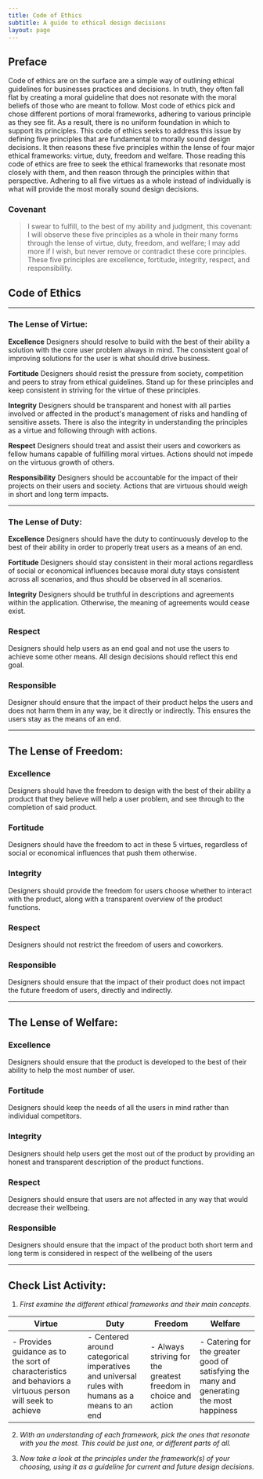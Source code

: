 ```yaml
---
title: Code of Ethics
subtitle: A guide to ethical design decisions
layout: page
---
```


## Preface 
Code of ethics are on the surface are a simple way of outlining ethical guidelines for businesses practices and decisions. In truth, they often fall flat by creating a moral guideline that does not resonate with the moral beliefs of those who are meant to follow. Most code of ethics pick and chose different portions of moral frameworks, adhering to various principle as they see fit. As a result, there is no uniform foundation in which to support its principles. This code of ethics seeks to address this issue by defining five principles that are fundamental to morally sound design decisions. It then reasons these five principles within the lense of four major ethical frameworks: virtue, duty, freedom and welfare. Those reading this code of ethics are free to seek the ethical frameworks that resonate most closely with them, and then reason through the principles within that perspective. Adhering to all five virtues as a whole instead of individually is what will provide the most morally sound design decisions.    

### Covenant
> I swear to fulfill, to the best of my ability and judgment, this covenant: I will observe these five principles as a whole in their many forms through the lense of virtue, duty, freedom, and welfare; I may add more if I wish, but never remove or contradict these core principles. These five principles are excellence, fortitude, integrity, respect, and responsibility. 

## Code of Ethics
---
### The Lense of Virtue:
**Excellence**
Designers should resolve to build with the best of their ability a solution with the core user problem always in mind. The consistent goal of improving solutions for the user is what should drive business.    

**Fortitude**
Designers should resist the pressure from society, competition and peers to stray from ethical guidelines. Stand up for these principles and keep consistent in striving for the virtue of these principles.

**Integrity**
Designers should be transparent and honest with all parties involved or affected in the product's management of risks and handling of sensitive assets. There is also the integrity in understanding the principles as a virtue and following through with actions. 

**Respect**
Designers should treat and assist their users and coworkers as fellow humans capable of fulfilling moral virtues. Actions should not impede on the virtuous growth of others.

**Responsibility**
Designers should be accountable for the impact of their projects on their users and society. Actions that are virtuous should weigh in short and long term impacts.

---
### The Lense of Duty:
**Excellence**
Designers should have the duty to continuously develop to the best of their ability in order to properly treat users as a means of an end.

**Fortitude**
Designers should stay consistent in their moral actions regardless of social or economical influences because moral duty stays consistent across all scenarios, and thus should be observed in all scenarios.

**Integrity**
Designers should be truthful in descriptions and agreements within the application. Otherwise, the meaning of agreements would cease exist.  

### Respect
Designers should help users as an end goal and not use the users to achieve some other means. All design decisions should reflect this end goal.

### Responsible
Designer should ensure that the impact of their product helps the users and does not harm them in any way, be it directly or indirectly. This ensures the users stay as the means of an end.

---
## The Lense of Freedom:
### Excellence
Designers should have the freedom to design with the best of their ability a product that they believe will help a user problem, and see through to the completion of said product.

### Fortitude
Designers should have the freedom to act in these 5 virtues, regardless of social or economical influences that push them otherwise.

### Integrity
Designers should provide the freedom for users choose whether to interact with the product, along with a transparent overview of the product functions.

### Respect
Designers should not restrict the freedom of users and coworkers. 

### Responsible
Designers should ensure that the impact of their product does not impact the future freedom of users, directly and indirectly.  

---
## The Lense of Welfare:
### Excellence
Designers should ensure that the product is developed to the best of their ability to help the most number of user.

### Fortitude
Designers should keep the needs of all the users in mind rather than individual competitors.

### Integrity
Designers should help users get the most out of the product by providing an honest and transparent description of the product functions. 

### Respect
Designers should ensure that users are not affected in any way that would decrease their wellbeing. 

### Responsible
Designers should ensure that the impact of the product both short term and long term is considered in respect of the wellbeing of the users

---
## Check List Activity:

1. _First examine the different ethical frameworks and their main concepts._

**Virtue** | **Duty** | **Freedom** | **Welfare**
--- | --- | --- | --- 
- Provides guidance as to the sort of characteristics and behaviors a virtuous person will seek to achieve | - Centered around categorical imperatives and universal rules with humans as a means to an end | - Always striving for the greatest freedom in choice and action | - Catering for the greater good of satisfying the many and generating the most happiness 

2. _With an understanding of each framework, pick the ones that resonate with you the most. This could be just one, or different parts of all._ 

3. _Now take a look at the principles under the framework(s) of your choosing, using it as a guideline for current and future design decisions._